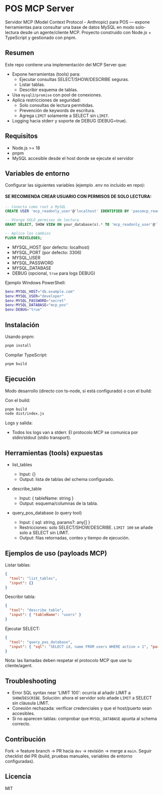 # POS MCP Server

Servidor MCP (Model Context Protocol - Anthropic) para POS — expone herramientas para consultar una base de datos MySQL en modo solo-lectura desde un agente/cliente MCP. Proyecto construido con Node.js + TypeScript y gestionado con pnpm.

## Resumen

Este repo contiene una implementación del MCP Server que:
- Expone herramientas (tools) para:
  - Ejecutar consultas SELECT/SHOW/DESCRIBE seguras.
  - Listar tablas.
  - Describir esquema de tablas.
- Usa `mysql2/promise` con pool de conexiones.
- Aplica restricciones de seguridad:
  - Solo consultas de lectura permitidas.
  - Prevención de keywords de escritura.
  - Agrega `LIMIT` solamente a SELECT sin `LIMIT`.
- Logging hacia stderr y soporte de DEBUG (DEBUG=true).

## Requisitos

- Node.js >= 18
- pnpm
- MySQL accesible desde el host donde se ejecute el servidor

## Variables de entorno

Configurar las siguientes variables (ejemplo .env no incluido en repo):

#### SE RECOMIENDA CREAR USUARIO CON PERMISOS DE SOLO LECTURA:

```sql
-- Conecta como root a MySQL
CREATE USER 'mcp_readonly_user'@'localhost' IDENTIFIED BY 'passmcp_readonly_password';

-- Otorga SOLO permisos de lectura
GRANT SELECT, SHOW VIEW ON your_database(s).* TO 'mcp_readonly_user'@'localhost';

-- Aplica los cambios
FLUSH PRIVILEGES;
```

- MYSQL_HOST (por defecto: localhost)
- MYSQL_PORT (por defecto: 3306)
- MYSQL_USER
- MYSQL_PASSWORD
- MYSQL_DATABASE
- DEBUG (opcional, `true` para logs DEBUG)

Ejemplo Windows PowerShell:
```powershell
$env:MYSQL_HOST="db.example.com"
$env:MYSQL_USER="developer"
$env:MYSQL_PASSWORD="secret"
$env:MYSQL_DATABASE="mcp_pos"
$env:DEBUG="true"
```

## Instalación

Usando pnpm:
```bash
pnpm install
```

Compilar TypeScript:
```bash
pnpm build
```

## Ejecución

Modo desarrollo (directo con ts-node, si está configurado) o con el build:

Con el build:
```bash
pnpm build
node dist/index.js
```

Logs y salida:
- Todos los logs van a stderr. El protocolo MCP se comunica por stdin/stdout (stdio transport).

## Herramientas (tools) expuestas

- list_tables
  - Input: {}
  - Output: lista de tablas del schema configurado.

- describe_table
  - Input: { tableName: string }
  - Output: esquema/columnas de la tabla.

- query_pos_database (o query tool)
  - Input: { sql: string, params?: any[] }
  - Restricciones: solo SELECT/SHOW/DESCRIBE. `LIMIT 100` se añade solo a SELECT sin LIMIT.
  - Output: filas retornadas, conteo y tiempo de ejecución.

## Ejemplos de uso (payloads MCP)

Listar tablas:
```json
{
  "tool": "list_tables",
  "input": {}
}
```

Describir tabla:
```json
{
  "tool": "describe_table",
  "input": { "tableName": "users" }
}
```

Ejecutar SELECT:
```json
{
  "tool": "query_pos_database",
  "input": { "sql": "SELECT id, name FROM users WHERE active = 1", "params": [] }
}
```

Nota: las llamadas deben respetar el protocolo MCP que use tu cliente/agent.

## Troubleshooting

- Error SQL syntax near 'LIMIT 100': ocurría al añadir LIMIT a `SHOW`/`DESCRIBE`. Solución: ahora el servidor solo añade `LIMIT` a SELECT sin cláusula LIMIT.
- Conexión rechazada: verificar credenciales y que el host/puerto sean accesibles.
- Si no aparecen tablas: comprobar que `MYSQL_DATABASE` apunta al schema correcto.

## Contribución

Fork -> feature branch -> PR hacia `dev` -> revisión -> merge a `main`. Seguir checklist del PR (build, pruebas manuales, variables de entorno configuradas).

## Licencia

MIT
